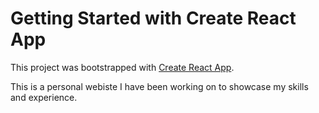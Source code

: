 # Getting Started with Create React App

This project was bootstrapped with [Create React App](https://github.com/facebook/create-react-app).

This is a personal webiste I have been working on to showcase my skills and experience.
